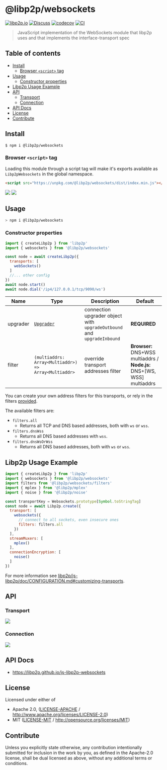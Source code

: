 # @libp2p/websockets <!-- omit in toc -->

[![libp2p.io](https://img.shields.io/badge/project-libp2p-yellow.svg?style=flat-square)](http://libp2p.io/)
[![Discuss](https://img.shields.io/discourse/https/discuss.libp2p.io/posts.svg?style=flat-square)](https://discuss.libp2p.io)
[![codecov](https://img.shields.io/codecov/c/github/libp2p/js-libp2p-websockets.svg?style=flat-square)](https://codecov.io/gh/libp2p/js-libp2p-websockets)
[![CI](https://img.shields.io/github/actions/workflow/status/libp2p/js-libp2p-websockets/js-test-and-release.yml?branch=master\&style=flat-square)](https://github.com/libp2p/js-libp2p-websockets/actions/workflows/js-test-and-release.yml?query=branch%3Amaster)

> JavaScript implementation of the WebSockets module that libp2p uses and that implements the interface-transport spec

## Table of contents <!-- omit in toc -->

- [Install](#install)
  - [Browser `<script>` tag](#browser-script-tag)
- [Usage](#usage)
  - [Constructor properties](#constructor-properties)
- [Libp2p Usage Example](#libp2p-usage-example)
- [API](#api)
  - [Transport](#transport)
  - [Connection](#connection)
- [API Docs](#api-docs)
- [License](#license)
- [Contribute](#contribute)

## Install

```console
$ npm i @libp2p/websockets
```

### Browser `<script>` tag

Loading this module through a script tag will make it's exports available as `Libp2pWebsockets` in the global namespace.

```html
<script src="https://unpkg.com/@libp2p/websockets/dist/index.min.js"></script>
```

[![](https://raw.githubusercontent.com/libp2p/interface-transport/master/img/badge.png)](https://github.com/libp2p/interface-transport)
[![](https://raw.githubusercontent.com/libp2p/interface-connection/master/img/badge.png)](https://github.com/libp2p/interface-connection)

## Usage

```sh
> npm i @libp2p/websockets
```

### Constructor properties

```js
import { createLibp2p } from 'libp2p'
import { websockets } from '@libp2p/websockets'

const node = await createLibp2p({
  transports: [
    webSockets()
  ]
  //... other config
})
await node.start()
await node.dial('/ip4/127.0.0.1/tcp/9090/ws')
```

| Name     | Type                                                                                                                       | Description                                                            | Default                                                                 |
| -------- | -------------------------------------------------------------------------------------------------------------------------- | ---------------------------------------------------------------------- | ----------------------------------------------------------------------- |
| upgrader | [`Upgrader`](https://github.com/libp2p/js-libp2p-interfaces/tree/master/packages/libp2p-interfaces/src/transport#upgrader) | connection upgrader object with `upgradeOutbound` and `upgradeInbound` | **REQUIRED**                                                            |
| filter   | `(multiaddrs: Array<Multiaddr>) => Array<Multiaddr>`                                                                       | override transport addresses filter                                    | **Browser:** DNS+WSS multiaddrs / **Node.js:** DNS+[WS, WSS] multiaddrs |

You can create your own address filters for this transports, or rely in the filters [provided](./src/filters.js).

The available filters are:

- `filters.all`
  - Returns all TCP and DNS based addresses, both with `ws` or `wss`.
- `filters.dnsWss`
  - Returns all DNS based addresses with `wss`.
- `filters.dnsWsOrWss`
  - Returns all DNS based addresses, both with `ws` or `wss`.

## Libp2p Usage Example

```js
import { createLibp2p } from 'libp2p'
import { websockets } from '@libp2p/websockets'
import filters from '@libp2p/websockets/filters'
import { mplex } from '@libp2p/mplex'
import { noise } from '@libp2p/noise'

const transportKey = Websockets.prototype[Symbol.toStringTag]
const node = await Libp2p.create({
  transport: [
    websockets({
      // connect to all sockets, even insecure ones
      filters: filters.all
    })
  ],
  streamMuxers: [
    mplex()
  ],
  connectionEncryption: [
    noise()
  ]
})
```

For more information see [libp2p/js-libp2p/doc/CONFIGURATION.md#customizing-transports](https://github.com/libp2p/js-libp2p/blob/master/doc/CONFIGURATION.md#customizing-transports).

## API

### Transport

[![](https://raw.githubusercontent.com/libp2p/interface-transport/master/img/badge.png)](https://github.com/libp2p/interface-transport)

### Connection

[![](https://raw.githubusercontent.com/libp2p/interface-connection/master/img/badge.png)](https://github.com/libp2p/interface-connection)

## API Docs

- <https://libp2p.github.io/js-libp2p-websockets>

## License

Licensed under either of

- Apache 2.0, ([LICENSE-APACHE](LICENSE-APACHE) / <http://www.apache.org/licenses/LICENSE-2.0>)
- MIT ([LICENSE-MIT](LICENSE-MIT) / <http://opensource.org/licenses/MIT>)

## Contribute

Unless you explicitly state otherwise, any contribution intentionally submitted for inclusion in the work by you, as defined in the Apache-2.0 license, shall be dual licensed as above, without any additional terms or conditions.
